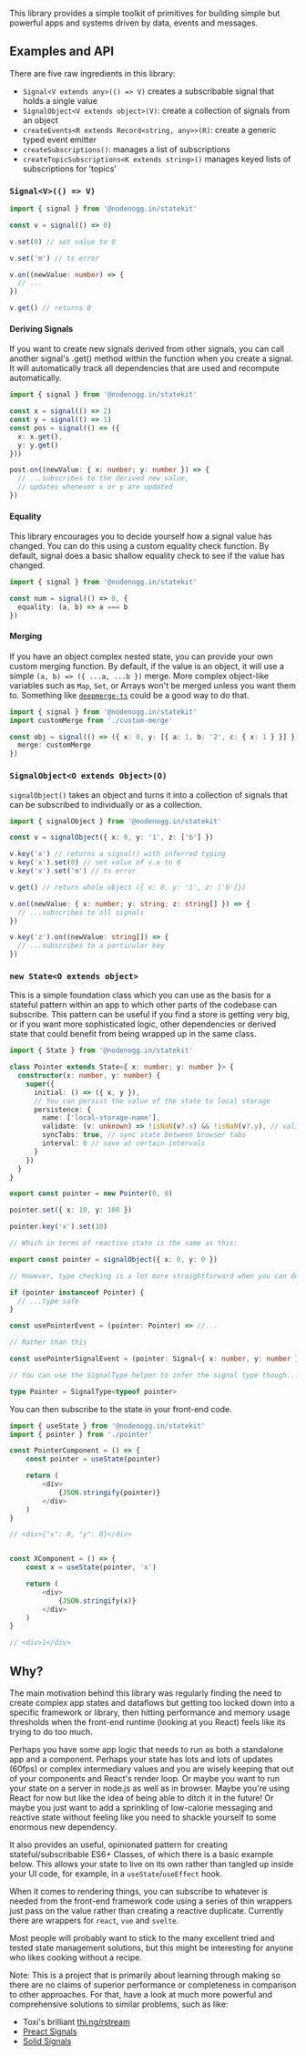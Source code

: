 This library provides a simple toolkit of primitives for building simple but powerful apps and systems driven by data, events and messages.

## Examples and API

There are five raw ingredients in this library:

- `Signal<V extends any>(() => V)` creates a subscribable signal that holds a single value
- `SignalObject<V extends object>(V)`: create a collection of signals from an object
- `createEvents<R extends Record<string, any>>(R)`: create a generic typed event emitter
- `createSubscriptions()`: manages a list of subscriptions
- `createTopicSubscriptions<K extends string>()` manages keyed lists of subscriptions for 'topics'

### `Signal<V>(() => V)`

```ts
import { signal } from '@nodenogg.in/statekit'

const v = signal(() => 0)

v.set(0) // set value to 0

v.set('m') // ts error

v.on((newValue: number) => {
  // ...
})

v.get() // returns 0
```

#### Deriving Signals

If you want to create new signals derived from other signals, you can call another signal's .get() method within the function when you create a signal. It will automatically track all dependencies that are used and recompute automatically.

```ts
import { signal } from '@nodenogg.in/statekit'

const x = signal(() => 2)
const y = signal(() => 1)
const pos = signal(() => ({
  x: x.get(),
  y: y.get()
}))

post.on((newValue: { x: number; y: number }) => {
  // ...subscribes to the derived new value,
  // updates whenever x or y are updated
})
```

#### Equality

This library encourages you to decide yourself how a signal value has changed. You can do this using a custom equality check function. By default, signal does a basic shallow equality check to see if the value has changed.

```ts
import { signal } from '@nodenogg.in/statekit'

const num = signal(() => 0, {
  equality: (a, b) => a === b
})
```

#### Merging

If you have an object complex nested state, you can provide your own custom merging function. By default, if the value is an object, it will use a simple `(a, b) => ({ ...a, ...b })` merge. More complex object-like variables such as `Map`, `Set`, or Arrays won't be merged unless you want them to. Something like [`deepmerge-ts`](https://github.com/RebeccaStevens/deepmerge-ts) could be a good way to do that.

```ts
import { signal } from '@nodenogg.in/statekit'
import customMerge from './custom-merge'

const obj = signal(() => ({ x: 0, y: [{ a: 1, b: '2', c: { x: 1 } }] }), {
  merge: customMerge
})
```

### `SignalObject<O extends Object>(O)`

`signalObject()` takes an object and turns it into a collection of signals that can be subscribed to individually or as a collection.

```ts
import { signalObject } from '@nodenogg.in/statekit'

const v = signalObject({ x: 0, y: '1', z: ['b'] })

v.key('x') // returns a signal() with inferred typing
v.key('x').set(0) // set value of v.x to 0
v.key('x').set('m') // ts error

v.get() // return whole object ({ x: 0, y: '1', z: ['b']})

v.on((newValue: { x: number; y: string; z: string[] }) => {
  // ...subscribes to all signals
})

v.key('z').on((newValue: string[]) => {
  // ...subscribes to a particular key
})
```

### `new State<O extends object>`

This is a simple foundation class which you can use as the basis for a stateful pattern within an app to which other parts of the codebase can subscribe. This pattern can be useful if you find a store is getting very big, or if you want more sophisticated logic, other dependencies or derived state that could benefit from being wrapped up in the same class.

```ts
import { State } from '@nodenogg.in/statekit'

class Pointer extends State<{ x: number; y: number }> {
  constructor(x: number, y: number) {
    super({
      initial: () => ({ x, y }),
      // You can persist the value of the state to local storage
      persistence: {
        name: ['local-storage-name'],
        validate: (v: unknown) => !isNaN(v?.x) && !isNaN(v?.y), // validate storage for type safety
        syncTabs: true, // sync state between browser tabs
        interval: 0 // save at certain intervals
      }
    })
  }
}

export const pointer = new Pointer(0, 0)

pointer.set({ x: 10, y: 100 })

pointer.key('x').set(10)

// Which in terms of reactive state is the same as this:

export const pointer = signalObject({ x: 0, y: 0 })

// However, type checking is a lot more straightforward when you can do this:

if (pointer instanceof Pointer) {
  // ...type safe
}

const usePointerEvent = (pointer: Pointer) => //...

// Rather than this

const usePointerSignalEvent = (pointer: Signal<{ x: number, y: number }>) => //...

// You can use the SignalType helper to infer the signal type though...

type Pointer = SignalType<typeof pointer>

```

You can then subscribe to the state in your front-end code.

```ts
import { useState } from '@nodenogg.in/statekit'
import { pointer } from './pointer'

const PointerComponent = () => {
    const pointer = useState(pointer)

    return (
        <div>
            {JSON.stringify(pointer)}
        </div>
    )
}

// <div>{"x": 0, "y": 0}</div>


const XComponent = () => {
    const x = useState(pointer, 'x')

    return (
        <div>
            {JSON.stringify(x)}
        </div>
    )
}

// <div>1</div>
```

## Why?

The main motivation behind this library was regularly finding the need to create complex app states and dataflows but getting too locked down into a specific framework or library, then hitting performance and memory usage thresholds when the front-end runtime (looking at you React) feels like its trying to do too much.

Perhaps you have some app logic that needs to run as both a standalone app and a component. Perhaps your state has lots and lots of updates (60fps) or complex intermediary values and you are wisely keeping that out of your components and React's render loop. Or maybe you want to run your state on a server in node.js as well as in browser. Maybe you're using React for now but like the idea of being able to ditch it in the future! Or maybe you just want to add a sprinkling of low-calorie messaging and reactive state without feeling like you need to shackle yourself to some enormous new dependency.

It also provides an useful, opinionated pattern for creating stateful/subscribable ES6+ Classes, of which there is a basic example below. This allows your state to live on its own rather than tangled up inside your UI code, for example, in a `useState`/`useEffect` hook.

When it comes to rendering things, you can subscribe to whatever is needed from the front-end framework code using a series of thin wrappers just pass on the value rather than creating a reactive duplicate. Currently there are wrappers for `react`, `vue` and `svelte`.

Most people will probably want to stick to the many excellent tried and tested state management solutions, but this might be interesting for anyone who likes cooking without a recipe.

Note: This is a project that is primarily about learning through making so there are no claims of superior performance or completeness in comparison to other approaches. For that, have a look at much more powerful and comprehensive solutions to similar problems, such as like:

- Toxi's brilliant [thi.ng/rstream](https://github.com/thi-ng/umbrella/tree/develop/packages/rstream)
- [Preact Signals](https://github.com/preactjs/signals/tree/main)
- [Solid Signals](https://www.solidjs.com/tutorial/introduction_signals)
